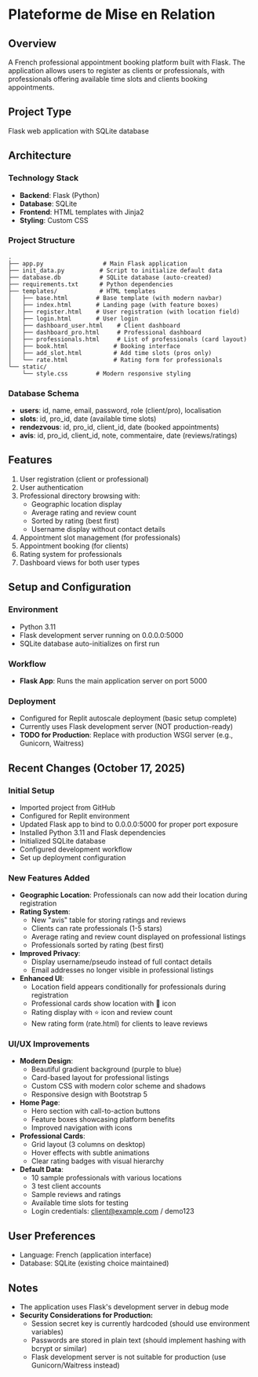 # Plateforme de Mise en Relation

## Overview
A French professional appointment booking platform built with Flask. The application allows users to register as clients or professionals, with professionals offering available time slots and clients booking appointments.

## Project Type
Flask web application with SQLite database

## Architecture

### Technology Stack
- **Backend**: Flask (Python)
- **Database**: SQLite
- **Frontend**: HTML templates with Jinja2
- **Styling**: Custom CSS

### Project Structure
```
.
├── app.py                 # Main Flask application
├── init_data.py          # Script to initialize default data
├── database.db           # SQLite database (auto-created)
├── requirements.txt      # Python dependencies
├── templates/            # HTML templates
│   ├── base.html        # Base template (with modern navbar)
│   ├── index.html       # Landing page (with feature boxes)
│   ├── register.html    # User registration (with location field)
│   ├── login.html       # User login
│   ├── dashboard_user.html    # Client dashboard
│   ├── dashboard_pro.html     # Professional dashboard
│   ├── professionals.html     # List of professionals (card layout)
│   ├── book.html             # Booking interface
│   ├── add_slot.html         # Add time slots (pros only)
│   └── rate.html             # Rating form for professionals
└── static/
    └── style.css        # Modern responsive styling

```

### Database Schema
- **users**: id, name, email, password, role (client/pro), localisation
- **slots**: id, pro_id, date (available time slots)
- **rendezvous**: id, pro_id, client_id, date (booked appointments)
- **avis**: id, pro_id, client_id, note, commentaire, date (reviews/ratings)

## Features
1. User registration (client or professional)
2. User authentication
3. Professional directory browsing with:
   - Geographic location display
   - Average rating and review count
   - Sorted by rating (best first)
   - Username display without contact details
4. Appointment slot management (for professionals)
5. Appointment booking (for clients)
6. Rating system for professionals
7. Dashboard views for both user types

## Setup and Configuration

### Environment
- Python 3.11
- Flask development server running on 0.0.0.0:5000
- SQLite database auto-initializes on first run

### Workflow
- **Flask App**: Runs the main application server on port 5000

### Deployment
- Configured for Replit autoscale deployment (basic setup complete)
- Currently uses Flask development server (NOT production-ready)
- **TODO for Production**: Replace with production WSGI server (e.g., Gunicorn, Waitress)

## Recent Changes (October 17, 2025)

### Initial Setup
- Imported project from GitHub
- Configured for Replit environment
- Updated Flask app to bind to 0.0.0.0:5000 for proper port exposure
- Installed Python 3.11 and Flask dependencies
- Initialized SQLite database
- Configured development workflow
- Set up deployment configuration

### New Features Added
- **Geographic Location**: Professionals can now add their location during registration
- **Rating System**: 
  - New "avis" table for storing ratings and reviews
  - Clients can rate professionals (1-5 stars)
  - Average rating and review count displayed on professional listings
  - Professionals sorted by rating (best first)
- **Improved Privacy**: 
  - Display username/pseudo instead of full contact details
  - Email addresses no longer visible in professional listings
- **Enhanced UI**:
  - Location field appears conditionally for professionals during registration
  - Professional cards show location with 📍 icon
  - Rating display with ⭐ icon and review count
  - New rating form (rate.html) for clients to leave reviews

### UI/UX Improvements
- **Modern Design**: 
  - Beautiful gradient background (purple to blue)
  - Card-based layout for professional listings
  - Custom CSS with modern color scheme and shadows
  - Responsive design with Bootstrap 5
- **Home Page**:
  - Hero section with call-to-action buttons
  - Feature boxes showcasing platform benefits
  - Improved navigation with icons
- **Professional Cards**:
  - Grid layout (3 columns on desktop)
  - Hover effects with subtle animations
  - Clear rating badges with visual hierarchy
- **Default Data**:
  - 10 sample professionals with various locations
  - 3 test client accounts
  - Sample reviews and ratings
  - Available time slots for testing
  - Login credentials: client@example.com / demo123

## User Preferences
- Language: French (application interface)
- Database: SQLite (existing choice maintained)

## Notes
- The application uses Flask's development server in debug mode
- **Security Considerations for Production:**
  - Session secret key is currently hardcoded (should use environment variables)
  - Passwords are stored in plain text (should implement hashing with bcrypt or similar)
  - Flask development server is not suitable for production (use Gunicorn/Waitress instead)
